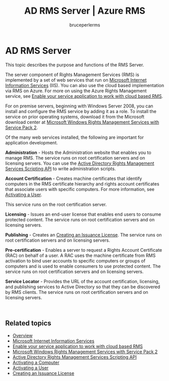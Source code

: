 ﻿---
# required metadata

title: AD RMS Server | Azure RMS
description: The server component of Rights Management Services (RMS) is implemented by a set of web services that run on Microsoft Internet Information Services.
keywords:
author: bruceperlerms
manager: mbaldwin
ms.date: 04/28/2016
ms.topic: article
ms.prod: azure
ms.service: rights-management
ms.technology: techgroup-identity
ms.assetid: a7f11e25-9d27-4083-b604-a2d437671d91

# optional metadata

#ROBOTS:
audience: developer
#ms.devlang:
ms.reviewer: shubhamp
ms.suite: ems
#ms.tgt_pltfrm:
#ms.custom:

---

# AD RMS Server

This topic describes the purpose and functions of the RMS Server.

The server component of Rights Management Services (RMS) is implemented by a set of web services that run on [Microsoft Internet Information Services](http://www.iis.net/overview) (IIS). You can also use the cloud based implementation via RMS on Azure. For more on using the Azure Rights Management service, see [Enable your service application to work with cloud based RMS](how-to-use-file-api-with-aadrm-cloud.md).

For on premise servers, beginning with Windows Server 2008, you can install and configure the RMS service by adding it as a role. To install the service on prior operating systems, download it from the Microsoft download center at [Microsoft Windows Rights Management Services with Service Pack 2](http://www.microsoft.com/download/en/details.aspx?id=4909).

Of the many web services installed, the following are important for application development.

**Administration** - Hosts the Administration website that enables you to manage RMS. The service runs on root certification servers and on licensing servers. You can use the [Active Directory Rights Management Services Scripting API](https://msdn.microsoft.com/library/Bb968797) to write administration scripts.

**Account Certification** - Creates machine certificates that identify computers in the RMS certificate hierarchy and rights account certificates that associate users with specific computers. For more information, see [Activating a User](https://msdn.microsoft.com/library/Cc530378).

This service runs on the root certification server.

**Licensing** - Issues an end-user license that enables end users to consume protected content. The service runs on root certification servers and on licensing servers.

**Publishing** - Creates an [Creating an Issuance License](https://msdn.microsoft.com/library/Aa362355). The service runs on root certification servers and on licensing servers.

**Pre-certification** - Enables a server to request a Rights Account Certificate (RAC) on behalf of a user. A RAC uses the machine certificate from RMS activation to bind user accounts to specific computers or groups of computers and is used to enable consumers to use protected content. The service runs on root certification servers and on licensing servers.

**Service Locator**  - Provides the URL of the account certification, licensing, and publishing services to Active Directory so that they can be discovered by RMS clients. The service runs on root certification servers and on licensing servers.

 

## Related topics ##
* [Overview](ad-rms-overview.md)
* [Microsoft Internet Information Services](http://www.iis.net/overview)
* [Enable your service application to work with cloud based RMS](how-to-use-file-api-with-aadrm-cloud.md)
* [Microsoft Windows Rights Management Services with Service Pack 2](http://www.microsoft.com/download/en/details.aspx?id=4909)
* [Active Directory Rights Management Services Scripting API](https://msdn.microsoft.com/library/Bb968797)
* [Activating a Computer](https://msdn.microsoft.com/library/Cc530377)
* [Activating a User](https://msdn.microsoft.com/library/Cc530378)
* [Creating an Issuance License](https://msdn.microsoft.com/library/Aa362355)

 

 
